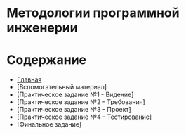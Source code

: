 # Методологии программной инженерии

# Содержание
* [Главная](https://github.com/WrapAndKit/software_engineering/blob/main/README.md)
* [Вспомогательный материал]
* [Практическое задание №1 - Видение]
* [Практическое задание №2 - Требования]
* [Практическое задание №3 - Проект]
* [Практическое задание №4 - Тестирование]
* [Финальное задание]
